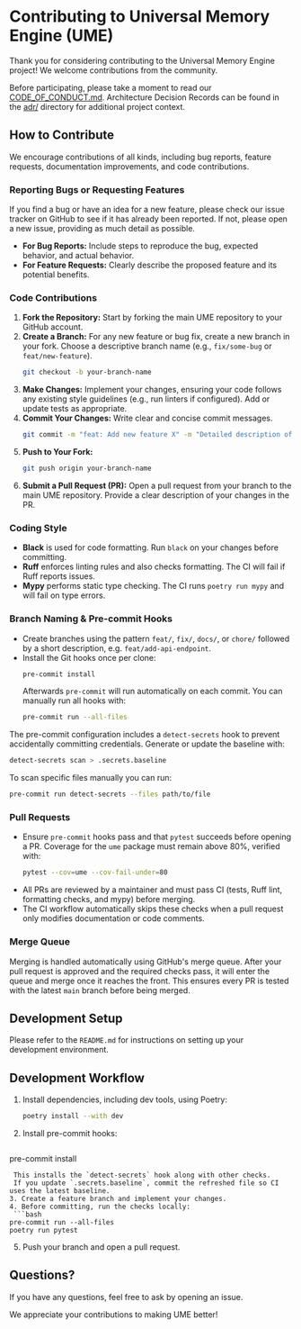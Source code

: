 # Contributing to Universal Memory Engine (UME)

Thank you for considering contributing to the Universal Memory Engine project! We welcome contributions from the community.

Before participating, please take a moment to read our [CODE_OF_CONDUCT.md](CODE_OF_CONDUCT.md). Architecture Decision Records can be found in the [adr/](adr) directory for additional project context.

## How to Contribute

We encourage contributions of all kinds, including bug reports, feature requests, documentation improvements, and code contributions.

### Reporting Bugs or Requesting Features

If you find a bug or have an idea for a new feature, please check our issue tracker on GitHub to see if it has already been reported. If not, please open a new issue, providing as much detail as possible.

*   **For Bug Reports:** Include steps to reproduce the bug, expected behavior, and actual behavior.
*   **For Feature Requests:** Clearly describe the proposed feature and its potential benefits.

### Code Contributions

1.  **Fork the Repository:** Start by forking the main UME repository to your GitHub account.
2.  **Create a Branch:** For any new feature or bug fix, create a new branch in your fork. Choose a descriptive branch name (e.g., `fix/some-bug` or `feat/new-feature`).
    ```bash
    git checkout -b your-branch-name
    ```
3.  **Make Changes:** Implement your changes, ensuring your code follows any existing style guidelines (e.g., run linters if configured). Add or update tests as appropriate.
4.  **Commit Your Changes:** Write clear and concise commit messages.
    ```bash
    git commit -m "feat: Add new feature X" -m "Detailed description of changes."
    ```
5.  **Push to Your Fork:**
    ```bash
    git push origin your-branch-name
    ```
6.  **Submit a Pull Request (PR):** Open a pull request from your branch to the main UME repository. Provide a clear description of your changes in the PR.

### Coding Style

- **Black** is used for code formatting. Run `black` on your changes before committing.
- **Ruff** enforces linting rules and also checks formatting. The CI will fail if Ruff reports issues.
- **Mypy** performs static type checking. The CI runs `poetry run mypy` and will fail on type errors.

### Branch Naming & Pre-commit Hooks

- Create branches using the pattern `feat/`, `fix/`, `docs/`, or `chore/` followed by a short description, e.g. `feat/add-api-endpoint`.
- Install the Git hooks once per clone:
  ```bash
  pre-commit install
  ```
  Afterwards `pre-commit` will run automatically on each commit. You can manually run all hooks with:
  ```bash
  pre-commit run --all-files
  ```

The pre-commit configuration includes a `detect-secrets` hook to prevent
accidentally committing credentials. Generate or update the baseline with:
```bash
detect-secrets scan > .secrets.baseline
```
To scan specific files manually you can run:
```bash
pre-commit run detect-secrets --files path/to/file
```

### Pull Requests

 - Ensure `pre-commit` hooks pass and that `pytest` succeeds before opening a PR. Coverage for the `ume` package must remain above 80%, verified with:
   ```bash
   pytest --cov=ume --cov-fail-under=80
   ```
- All PRs are reviewed by a maintainer and must pass CI (tests, Ruff lint, formatting checks, and mypy) before merging.
- The CI workflow automatically skips these checks when a pull request only modifies documentation or code comments.

### Merge Queue

Merging is handled automatically using GitHub's merge queue. After your pull request is approved and the required checks pass, it will enter the queue and merge once it reaches the front. This ensures every PR is tested with the latest `main` branch before being merged.

## Development Setup

Please refer to the `README.md` for instructions on setting up your development environment.

## Development Workflow

1. Install dependencies, including dev tools, using Poetry:
   ```bash
   poetry install --with dev
   ```
2. Install pre-commit hooks:
   ```bash
 pre-commit install
  ```
   This installs the `detect-secrets` hook along with other checks.
   If you update `.secrets.baseline`, commit the refreshed file so CI uses the latest baseline.
3. Create a feature branch and implement your changes.
4. Before committing, run the checks locally:
   ```bash
  pre-commit run --all-files
  poetry run pytest
   ```
5. Push your branch and open a pull request.

## Questions?

If you have any questions, feel free to ask by opening an issue.

We appreciate your contributions to making UME better!
